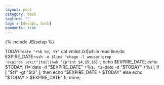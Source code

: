 ```yaml
---
layout: post
category: tech
tagline: ""
tags : [devops, bash]
comments: true
---
```

{% include JB/setup %}

TODAY=`date "+%b %d, %Y"`
cat vmlist.txt|while read line;do
    EXPIRE_DATE=`ssh -n $line "chage -l wmuser|grep 'expires';exit"|tail|awk '{print $4,$5,$6}'`;
    echo $EXPIRE_DATE;
    echo $TODAY;
    t1=`date -d "$EXPIRE_DATE" +%s`;
    t2=`date -d "$TODAY" +%s`;
    if [ "$t1" -gt "$t2" ]; then
        echo "$EXPIRE_DATE > $TODAY"
    else
        echo "$TODAY > $EXPIRE_DATE"
    fi;
done;

